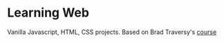 # Learning Web

Vanilla Javascript, HTML, CSS projects.
Based on Brad Traversy's [course](https://www.udemy.com/course/web-projects-with-vanilla-javascript/)
